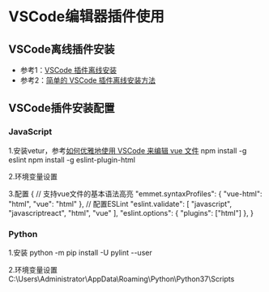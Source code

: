 # VSCode编辑器插件使用

## VSCode离线插件安装
* 参考1：[VSCode 插件离线安装](https://blog.csdn.net/wangwei703/article/details/54020712)
* 参考2：[简单的 VSCode 插件离线安装方法](https://blog.csdn.net/u012814856/article/details/80684376)

## VSCode插件安装配置
### JavaScript

1.安装vetur，参考[如何优雅地使用 VSCode 来编辑 vue 文件](https://www.clarencep.com/2017/03/18/edit-vue-file-via-vscode)
npm install -g eslint
npm install -g eslint-plugin-html

2.环境变量设置

3.配置
{
    // 支持vue文件的基本语法高亮
    "emmet.syntaxProfiles": {
        "vue-html": "html",
        "vue": "html"
    },
    // 配置ESLint
    "eslint.validate": [
        "javascript",
        "javascriptreact",
        "html",
        "vue"
    ],
    "eslint.options": {
        "plugins": ["html"]
    },
}

### Python
1.安装
python -m pip install -U pylint --user

2.环境变量设置
C:\Users\Administrator\AppData\Roaming\Python\Python37\Scripts
